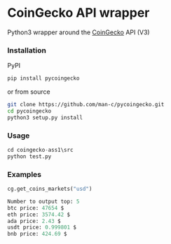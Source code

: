 # CoinGecko API wrapper

Python3 wrapper around the [CoinGecko](https://www.coingecko.com/) API (V3)

### Installation

PyPI

```bash
pip install pycoingecko
```

or from source

```bash
git clone https://github.com/man-c/pycoingecko.git
cd pycoingecko
python3 setup.py install
```

### Usage

```python
cd coingecko-ass1\src
python test.py
```

### Examples
```python
cg.get_coins_markets("usd")

Number to output top: 5
btc price: 47654 $
eth price: 3574.42 $
ada price: 2.43 $
usdt price: 0.999801 $
bnb price: 424.69 $
```
